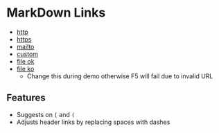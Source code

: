 # MarkDown Links

- [http](http://google.com)
- [https](https://google.com)
- [mailto](mailto:tomas@hubelbauer.net)
- [custom](custom:tomas@hubelbauer.net)
- [file ok](README.md)
- [file ko](README.md)
  - Change this during demo otherwise F5 will fail due to invalid URL

## Features

- Suggests on `[` and `(`
- Adjusts header links by replacing spaces with dashes
